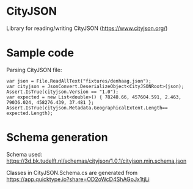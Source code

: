 # CityJSON

Library for reading/writing CityJSON (https://www.cityjson.org/)

# Sample code

Parsing CityJSON file:

```
var json = File.ReadAllText("fixtures/denhaag.json");
var cityjson = JsonConvert.DeserializeObject<CityJSONRoot>(json);
Assert.IsTrue(cityjson.Version == "1.0");
var expected = new List<double>() { 78248.66, 457604.591, 2.463, 79036.024, 458276.439, 37.481 };
Assert.IsTrue(cityjson.Metadata.GeographicalExtent.Length== expected.Length);
```

# Schema generation

Schema used: https://3d.bk.tudelft.nl/schemas/cityjson/1.0.1/cityjson.min.schema.json

Classes in CityJSON.Schema.cs are generated from https://app.quicktype.io?share=OD2oWcD4ShAGpJx1tjLi






